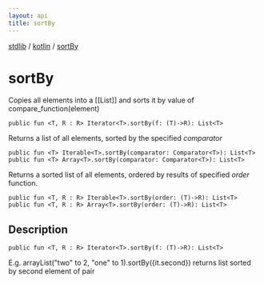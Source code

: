 ```yaml
---
layout: api
title: sortBy
---
```

[stdlib](../index.html) / [kotlin](index.html) / [sortBy](sortBy.html)

# sortBy
Copies all elements into a [[List]] and sorts it by value of compare_function(element)
```
public fun <T, R : R> Iterator<T>.sortBy(f: (T)->R): List<T>
```
Returns a list of all elements, sorted by the specified *comparator*
```
public fun <T> Iterable<T>.sortBy(comparator: Comparator<T>): List<T>
public fun <T> Array<T>.sortBy(comparator: Comparator<T>): List<T>
```
Returns a sorted list of all elements, ordered by results of specified *order* function.
```
public fun <T, R : R> Iterable<T>.sortBy(order: (T)->R): List<T>
public fun <T, R : R> Array<T>.sortBy(order: (T)->R): List<T>
```
## Description
```
public fun <T, R : R> Iterator<T>.sortBy(f: (T)->R): List<T>
```
E.g. arrayList("two" to 2, "one" to 1).sortBy({it.second}) returns list sorted by second element of pair

